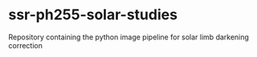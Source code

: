 # ssr-ph255-solar-studies
Repository containing the python image pipeline for solar limb darkening correction
